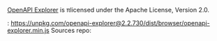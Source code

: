 [OpenAPI Explorer](https://github.com/Authress-Engineering/openapi-explorer) is πlicensed under the Apache License, Version 2.0.

: https://unpkg.com/openapi-explorer@2.2.730/dist/browser/openapi-explorer.min.js
Sources repo:

